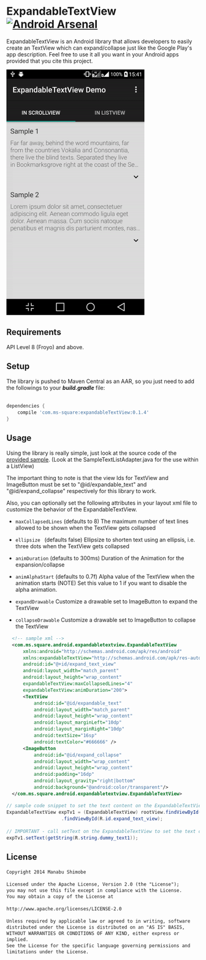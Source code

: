 ExpandableTextView [![Android Arsenal](https://img.shields.io/badge/Android%20Arsenal-ExpandableTextView-brightgreen.svg?style=flat)](https://android-arsenal.com/details/1/1203)
===================

ExpandableTextView is an Android library that allows developers to easily create an TextView
which can expand/collapse just like the Google Play's app description.
Feel free to use it all you want in your Android apps provided that you cite this project.

<img src="/art/readme_demo.gif?raw=true" width=360 height=640 alt="Quick Demo">

Requirements
-------------
API Level 8 (Froyo) and above.

Setup
------
The library is pushed to Maven Central as an AAR, 
so you just need to add the followings to your ***build.gradle*** file:

```groovy

dependencies {
    compile 'com.ms-square:expandableTextView:0.1.4'
}

```

Usage
------
Using the library is really simple, just look at the source code of the [provided sample][1].
(Look at the SampleTextListAdapter.java for the use within a ListView)

The important thing to note is that the view Ids for TextView and ImageButton must be set to
"@id/expandable_text" and "@id/expand_collapse" respectively for this library to work.

Also, you can optionally set the following attributes in your layout xml file to customize the behavior
of the ExpandableTextView.

 * `maxCollapsedLines` (defaults to 8)
 The maximum number of text lines allowed to be shown when the TextView gets collapsed
 
  * `ellipsize ` (defaults false)
  Ellipsize to shorten text using an ellipsis, i.e. three dots when the TextView gets collapsed

 * `animDuration` (defaults to 300ms)
 Duration of the Animation for the expansion/collapse

 * `animAlphaStart` (defaults to 0.7f)
 Alpha value of the TextView when the animation starts
 (NOTE)
 Set this value to 1 if you want to disable the alpha animation.

 * `expandDrawable`
 Customize a drawable set to ImageButton to expand the TextView

 * `collapseDrawable`
 Customize a drawable set to ImageButton to collapse the TextView

```xml
  <!-- sample xml -->
  <com.ms.square.android.expandabletextview.ExpandableTextView
      xmlns:android="http://schemas.android.com/apk/res/android"
      xmlns:expandableTextView="http://schemas.android.com/apk/res-auto"
      android:id="@+id/expand_text_view"
      android:layout_width="match_parent"
      android:layout_height="wrap_content"
      expandableTextView:maxCollapsedLines="4"
      expandableTextView:animDuration="200">
      <TextView
          android:id="@id/expandable_text"
          android:layout_width="match_parent"
          android:layout_height="wrap_content"
          android:layout_marginLeft="10dp"
          android:layout_marginRight="10dp"
          android:textSize="16sp"
          android:textColor="#666666" />
      <ImageButton
          android:id="@id/expand_collapse"
          android:layout_width="wrap_content"
          android:layout_height="wrap_content"
          android:padding="16dp"
          android:layout_gravity="right|bottom"
          android:background="@android:color/transparent"/>
  </com.ms.square.android.expandabletextview.ExpandableTextView>
```

```java
// sample code snippet to set the text content on the ExpandableTextView
ExpandableTextView expTv1 = (ExpandableTextView) rootView.findViewById(R.id.sample1)
                    .findViewById(R.id.expand_text_view);
                    
// IMPORTANT - call setText on the ExpandableTextView to set the text content to display
expTv1.setText(getString(R.string.dummy_text1));
```

License
----------

    Copyright 2014 Manabu Shimobe

    Licensed under the Apache License, Version 2.0 (the "License");
    you may not use this file except in compliance with the License.
    You may obtain a copy of the License at

    http://www.apache.org/licenses/LICENSE-2.0

    Unless required by applicable law or agreed to in writing, software
    distributed under the License is distributed on an "AS IS" BASIS,
    WITHOUT WARRANTIES OR CONDITIONS OF ANY KIND, either express or implied.
    See the License for the specific language governing permissions and
    limitations under the License.

[1]: https://github.com/Manabu-GT/ExpandableTextView/tree/master/sample
